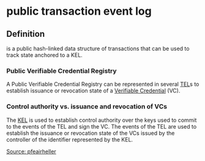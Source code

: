# public transaction event log
## Definition
is a public hash-linked data structure of transactions that can be used to track state anchored to a KEL.

### Public Verifiable Credential Registry
A Public Verifiable Credential Registry can be represented in several [TEL](TEL)s to establish issuance or revocation state of a [Verifiable Credential](verifiable-credential) (VC). 

### Control authority vs. issuance and revocation of VCs
The [KEL](KEL) is used to establish control authority over the keys used to commit to the events of the TEL and sign the VC. The events of the TEL are used to establish the issuance or revocation state of the VCs issued by the controller of the identifier represented by the KEL. 

[Source: pfeairheller](https://github.com/WebOfTrust/ietf-ptel/blob/main/draft-pfeairheller-ptel.md)